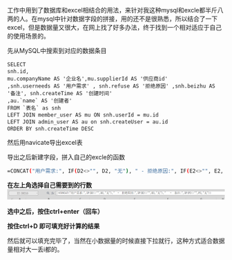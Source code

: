 工作中用到了数据库和excel相结合的用法，来针对我这种mysql和excle都半斤八两的人。在mysql中针对数据字段的拼接，用的还不是很熟悉，所以结合了一下excel，但是数据量又很大，在网上找了好多办法，终于找到一个相对适应于自己的使用场景的。

先从MySQL中搜索到对应的数据条目
```mysql
SELECT 
snh.id,
mu.companyName AS '企业名',mu.supplierId AS '供应商id'
,snh.userneeds AS '用户需求' , snh.refuse AS '拒绝原因' ,snh.beizhu AS '备注', snh.createTime AS '创建时间'
,au.`name` AS '创建者'
FROM `表名` as snh 
LEFT JOIN member_user AS mu ON snh.userId = mu.id
LEFT JOIN admin_user AS au on snh.createUser = au.id
ORDER BY snh.createTime DESC
```

然后用navicate导出excel表

导出之后新建字段，拼入自己的excle的函数
```bash
=CONCAT("用户需求:", IF(D2<>"", D2, "无"), " - 拒绝原因:", IF(E2<>"", E2, "无"), " - 备注:", IF(F2<>"", F2, "无"))
```

**在左上角选择自己需要到的行数**
![image-20231022155003247](./assets/wps%20excel%20%E5%90%91%E4%B8%8B%E9%80%89%E4%B8%AD%E6%8C%87%E5%AE%9A%E8%A1%8C%E6%95%B0%E5%B9%B6%E5%A1%AB%E5%85%85%E6%A0%B9%E6%8D%AE%E5%85%AC%E5%BC%8F%E8%AE%A1%E7%AE%97%E5%A5%BD%E7%9A%84%E6%95%B0%E6%8D%AE/image-20231022155003247.png)

**选中之后，按住ctrl+enter（回车）**

**按住ctrl+D 即可填充好计算的结果**

然后就可以填充完毕了，当然在小数据量的时候直接下拉就行，这种方式适合数据量相对大一丢i都的。



